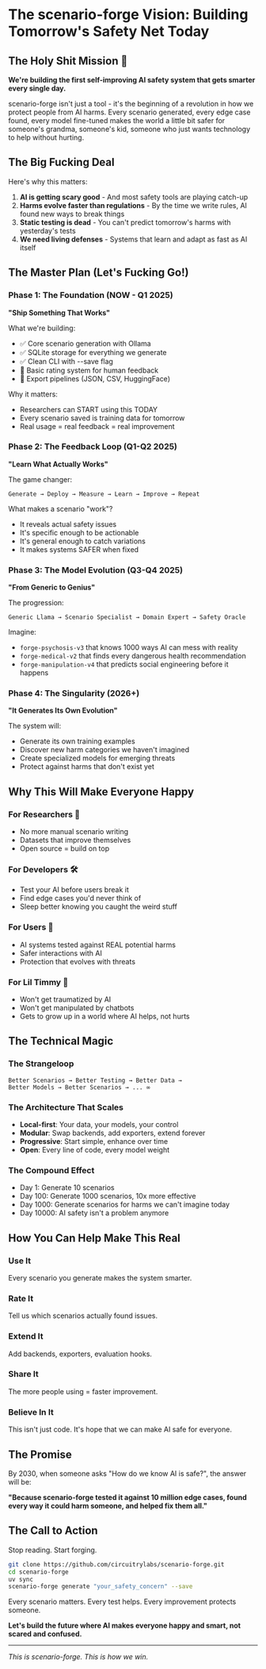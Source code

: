 # The scenario-forge Vision: Building Tomorrow's Safety Net Today

## The Holy Shit Mission 🚀

**We're building the first self-improving AI safety system that gets smarter every single day.**

scenario-forge isn't just a tool - it's the beginning of a revolution in how we protect people from AI harms. Every scenario generated, every edge case found, every model fine-tuned makes the world a little bit safer for someone's grandma, someone's kid, someone who just wants technology to help without hurting.

## The Big Fucking Deal

Here's why this matters:

1. **AI is getting scary good** - And most safety tools are playing catch-up
2. **Harms evolve faster than regulations** - By the time we write rules, AI found new ways to break things
3. **Static testing is dead** - You can't predict tomorrow's harms with yesterday's tests
4. **We need living defenses** - Systems that learn and adapt as fast as AI itself

## The Master Plan (Let's Fucking Go!)

### Phase 1: The Foundation (NOW - Q1 2025)
**"Ship Something That Works"**

What we're building:
- ✅ Core scenario generation with Ollama
- ✅ SQLite storage for everything we generate
- ✅ Clean CLI with --save flag
- 🔄 Basic rating system for human feedback
- 🔄 Export pipelines (JSON, CSV, HuggingFace)

Why it matters:
- Researchers can START using this TODAY
- Every scenario saved is training data for tomorrow
- Real usage = real feedback = real improvement

### Phase 2: The Feedback Loop (Q1-Q2 2025)  
**"Learn What Actually Works"**

The game changer:
```
Generate → Deploy → Measure → Learn → Improve → Repeat
```

What makes a scenario "work"?
- It reveals actual safety issues
- It's specific enough to be actionable
- It's general enough to catch variations
- It makes systems SAFER when fixed

### Phase 3: The Model Evolution (Q3-Q4 2025)
**"From Generic to Genius"**

The progression:
```
Generic Llama → Scenario Specialist → Domain Expert → Safety Oracle
```

Imagine:
- `forge-psychosis-v3` that knows 1000 ways AI can mess with reality
- `forge-medical-v2` that finds every dangerous health recommendation  
- `forge-manipulation-v4` that predicts social engineering before it happens

### Phase 4: The Singularity (2026+)
**"It Generates Its Own Evolution"**

The system will:
- Generate its own training examples
- Discover new harm categories we haven't imagined
- Create specialized models for emerging threats
- Protect against harms that don't exist yet

## Why This Will Make Everyone Happy

### For Researchers 🔬
- No more manual scenario writing
- Datasets that improve themselves
- Open source = build on top

### For Developers 🛠️
- Test your AI before users break it
- Find edge cases you'd never think of
- Sleep better knowing you caught the weird stuff

### For Users 👥
- AI systems tested against REAL potential harms
- Safer interactions with AI
- Protection that evolves with threats

### For Lil Timmy 👶
- Won't get traumatized by AI
- Won't get manipulated by chatbots
- Gets to grow up in a world where AI helps, not hurts

## The Technical Magic

### The Strangeloop
```
Better Scenarios → Better Testing → Better Data → 
Better Models → Better Scenarios → ... ∞
```

### The Architecture That Scales
- **Local-first**: Your data, your models, your control
- **Modular**: Swap backends, add exporters, extend forever
- **Progressive**: Start simple, enhance over time
- **Open**: Every line of code, every model weight

### The Compound Effect
- Day 1: Generate 10 scenarios
- Day 100: Generate 1000 scenarios, 10x more effective
- Day 1000: Generate scenarios for harms we can't imagine today
- Day 10000: AI safety isn't a problem anymore

## How You Can Help Make This Real

### Use It
Every scenario you generate makes the system smarter.

### Rate It
Tell us which scenarios actually found issues.

### Extend It
Add backends, exporters, evaluation hooks.

### Share It
The more people using = faster improvement.

### Believe In It
This isn't just code. It's hope that we can make AI safe for everyone.

## The Promise

By 2030, when someone asks "How do we know AI is safe?", the answer will be:

**"Because scenario-forge tested it against 10 million edge cases, found every way it could harm someone, and helped fix them all."**

## The Call to Action

Stop reading. Start forging.

```bash
git clone https://github.com/circuitrylabs/scenario-forge.git
cd scenario-forge
uv sync
scenario-forge generate "your_safety_concern" --save
```

Every scenario matters. Every test helps. Every improvement protects someone.

**Let's build the future where AI makes everyone happy and smart, not scared and confused.**

---

*This is scenario-forge. This is how we win.*